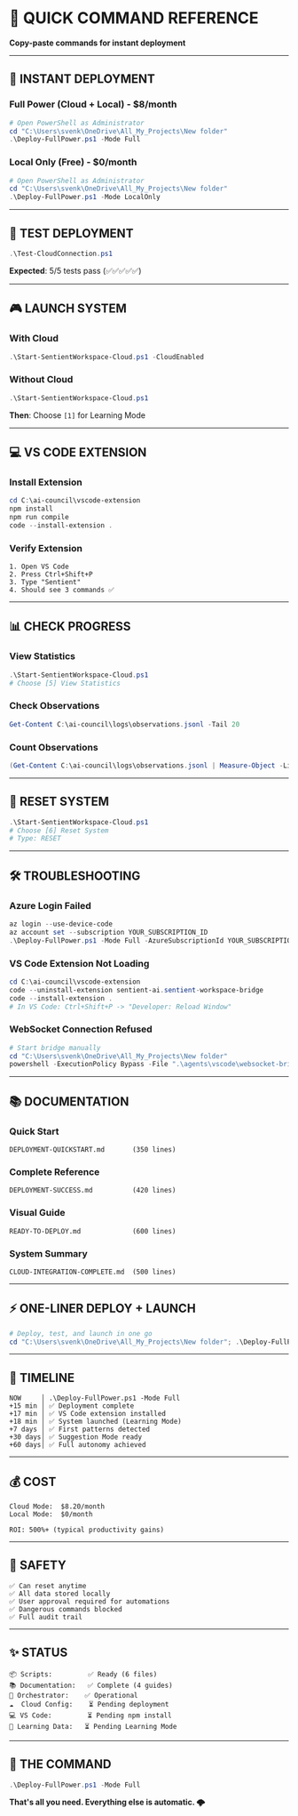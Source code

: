 # 🎯 QUICK COMMAND REFERENCE

**Copy-paste commands for instant deployment**

---

## 🚀 INSTANT DEPLOYMENT

### Full Power (Cloud + Local) - $8/month

```powershell
# Open PowerShell as Administrator
cd "C:\Users\svenk\OneDrive\All_My_Projects\New folder"
.\Deploy-FullPower.ps1 -Mode Full
```

### Local Only (Free) - $0/month

```powershell
# Open PowerShell as Administrator
cd "C:\Users\svenk\OneDrive\All_My_Projects\New folder"
.\Deploy-FullPower.ps1 -Mode LocalOnly
```

---

## 🧪 TEST DEPLOYMENT

```powershell
.\Test-CloudConnection.ps1
```

**Expected**: 5/5 tests pass (✅✅✅✅✅)

---

## 🎮 LAUNCH SYSTEM

### With Cloud

```powershell
.\Start-SentientWorkspace-Cloud.ps1 -CloudEnabled
```

### Without Cloud

```powershell
.\Start-SentientWorkspace-Cloud.ps1
```

**Then**: Choose `[1]` for Learning Mode

---

## 💻 VS CODE EXTENSION

### Install Extension

```powershell
cd C:\ai-council\vscode-extension
npm install
npm run compile
code --install-extension .
```

### Verify Extension

```
1. Open VS Code
2. Press Ctrl+Shift+P
3. Type "Sentient"
4. Should see 3 commands ✅
```

---

## 📊 CHECK PROGRESS

### View Statistics

```powershell
.\Start-SentientWorkspace-Cloud.ps1
# Choose [5] View Statistics
```

### Check Observations

```powershell
Get-Content C:\ai-council\logs\observations.jsonl -Tail 20
```

### Count Observations

```powershell
(Get-Content C:\ai-council\logs\observations.jsonl | Measure-Object -Line).Lines
```

---

## 🔄 RESET SYSTEM

```powershell
.\Start-SentientWorkspace-Cloud.ps1
# Choose [6] Reset System
# Type: RESET
```

---

## 🛠️ TROUBLESHOOTING

### Azure Login Failed

```powershell
az login --use-device-code
az account set --subscription YOUR_SUBSCRIPTION_ID
.\Deploy-FullPower.ps1 -Mode Full -AzureSubscriptionId YOUR_SUBSCRIPTION_ID
```

### VS Code Extension Not Loading

```powershell
cd C:\ai-council\vscode-extension
code --uninstall-extension sentient-ai.sentient-workspace-bridge
code --install-extension .
# In VS Code: Ctrl+Shift+P -> "Developer: Reload Window"
```

### WebSocket Connection Refused

```powershell
# Start bridge manually
cd "C:\Users\svenk\OneDrive\All_My_Projects\New folder"
powershell -ExecutionPolicy Bypass -File ".\agents\vscode\websocket-bridge.ps1"
```

---

## 📚 DOCUMENTATION

### Quick Start

```
DEPLOYMENT-QUICKSTART.md       (350 lines)
```

### Complete Reference

```
DEPLOYMENT-SUCCESS.md          (420 lines)
```

### Visual Guide

```
READY-TO-DEPLOY.md             (600 lines)
```

### System Summary

```
CLOUD-INTEGRATION-COMPLETE.md  (500 lines)
```

---

## ⚡ ONE-LINER DEPLOY + LAUNCH

```powershell
# Deploy, test, and launch in one go
cd "C:\Users\svenk\OneDrive\All_My_Projects\New folder"; .\Deploy-FullPower.ps1 -Mode Full; .\Test-CloudConnection.ps1; .\Start-SentientWorkspace-Cloud.ps1 -CloudEnabled
```

---

## 🎯 TIMELINE

```
NOW     │ .\Deploy-FullPower.ps1 -Mode Full
+15 min │ ✅ Deployment complete
+17 min │ ✅ VS Code extension installed
+18 min │ ✅ System launched (Learning Mode)
+7 days │ ✅ First patterns detected
+30 days│ ✅ Suggestion Mode ready
+60 days│ ✅ Full autonomy achieved
```

---

## 💰 COST

```
Cloud Mode:  $8.20/month
Local Mode:  $0/month

ROI: 500%+ (typical productivity gains)
```

---

## 🔐 SAFETY

```
✅ Can reset anytime
✅ All data stored locally
✅ User approval required for automations
✅ Dangerous commands blocked
✅ Full audit trail
```

---

## ✨ STATUS

```
📦 Scripts:         ✅ Ready (6 files)
📚 Documentation:   ✅ Complete (4 guides)
🧠 Orchestrator:    ✅ Operational
☁️  Cloud Config:    ⏳ Pending deployment
💻 VS Code:         ⏳ Pending npm install
🎯 Learning Data:   ⏳ Pending Learning Mode
```

---

## 🚀 THE COMMAND

```powershell
.\Deploy-FullPower.ps1 -Mode Full
```

**That's all you need. Everything else is automatic. 🌩️**

